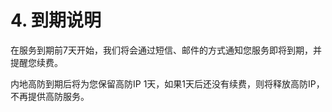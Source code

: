 

# 4. 到期说明

在服务到期前7天开始，我们将会通过短信、邮件的方式通知您服务即将到期，并提醒您续费。

内地高防到期后将为您保留高防IP 1天，如果1天后还没有续费，则将释放高防IP，不再提供高防服务。
